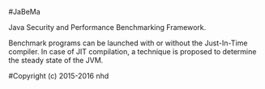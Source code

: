 
#JaBeMa

Java Security and Performance Benchmarking Framework.

Benchmark programs can be launched with or without the Just-In-Time compiler. In case of JIT compilation, a technique is proposed to determine the steady state of the JVM.

#Copyright (c) 2015-2016 nhd

